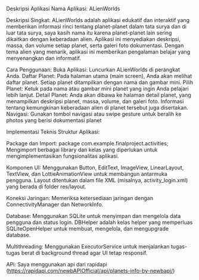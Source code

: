 Deskripsi Aplikasi
Nama Aplikasi: ALienWorlds

Deskripsi Singkat: ALienWorlds adalah aplikasi edukatif dan interaktif yang memberikan informasi rinci tentang planet-planet dalam tata surya dan di luar tata surya, saya kasih nama itu karena planet-planet lain sering dikaitkan dengan keberadaan alien. 
Aplikasi ini menyediakan deskripsi, massa, dan volume setiap planet, serta galeri foto dokumentasi. Dengan tema alien yang menarik, aplikasi ini memberikan pengalaman belajar yang menyenangkan dan informatif.

Cara Penggunaan:
Buka Aplikasi: Luncurkan ALienWorlds di perangkat Anda.
Daftar Planet: Pada halaman utama (main screen), Anda akan melihat daftar planet. Setiap planet ditampilkan dengan nama dan gambar mini.
Pilih Planet: Ketuk pada nama atau gambar mini planet yang ingin Anda pelajari lebih lanjut.
Detail Planet: Anda akan dibawa ke halaman detail planet, yang menampilkan deskripsi planet, massa, volume, dan galeri foto. Informasi tentang kemungkinan keberadaan alien di planet tersebut juga disertakan.
Navigasi: Gunakan tombol navigasi atau swipe gesture untuk beralih ke photos yang berisi dokumentasi planet

Implementasi Teknis
Struktur Aplikasi:

Package dan Import:
package com.example.finalproject.activities;
Mengimport berbagai library dan kelas yang diperlukan untuk mengimplementasikan fungsionalitas aplikasi.

Komponen UI:
Menggunakan Button, EditText, ImageView, LinearLayout, TextView, dan LottieAnimationView untuk membangun antarmuka pengguna.
Layout ditentukan dalam file XML (misalnya, activity_login.xml) yang berada di folder res/layout.

Koneksi Jaringan:
Memeriksa ketersediaan jaringan dengan ConnectivityManager dan NetworkInfo.

Database:
Menggunakan SQLite untuk menyimpan dan mengelola data pengguna dan status login.
DBHelper adalah kelas helper yang memperluas SQLiteOpenHelper untuk membuat, mengelola, dan mengupgrade database.

Multithreading:
Menggunakan ExecutorService untuk menjalankan tugas-tugas berat di background thread agar UI tetap responsif.

APi: 
Saya menggunakan api dari rapidapi (https://rapidapi.com/newbAPIOfficial/api/planets-info-by-newbapi/)
